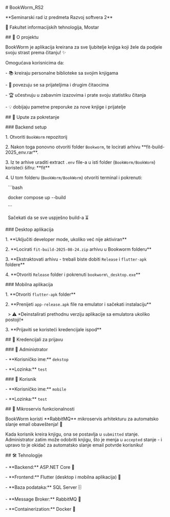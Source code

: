 \# BookWorm\_RS2 



\*\*Seminarski rad iz predmeta Razvoj softvera 2\*\*   

📍 Fakultet informacijskih tehnologija, Mostar   



\## 📖 O projektu 



BookWorm je aplikacija kreirana za sve ljubitelje knjiga koji žele da podjele svoju strast prema čitanju! ✨   



Omogućava korisnicima da:   

\- 📚 kreiraju personalne biblioteke sa svojim knjigama  

\- 🤝 povezuju se sa prijateljima i drugim čitaocima   

\- 🏆 učestvuju u zabavnim izazovima i prate svoju statistiku čitanja   

\- 💡 dobijaju pametne preporuke za nove knjige i prijatelje   



\## 🚀 Upute za pokretanje 



\### Backend setup 



1\. Otvoriti `BookWorm` repozitorij 

2\. Nakon toga ponovno otvoriti folder `Bookworm`, te locirati arhivu \*\*fit-build-2025\_env.rar\*\*.  

3\. Iz te arhive uraditi extract `.env` file-a u isti folder (`BookWorm/BookWorm`) koristeći šifru: \*\*fit\*\* 

4\. U tom folderu (`BookWorm/BookWorm`) otvoriti terminal i pokrenuti: 

&nbsp;  ```bash 

&nbsp;  docker compose up --build 

&nbsp;  ``` 

&nbsp;  Sačekati da se sve uspješno build-a ⏳



\### Desktop aplikacija 



1\. \*\*Uključiti developer mode, ukoliko već nije aktiviran\*\* 

2\. \*\*Locirati `fit-build-2025-08-24.zip` arhivu u Bookworm folderu\*\* 

3\. \*\*Ekstraktovati arhivu - trebali biste dobiti `Release` i `flutter-apk` foldere\*\* 

4\. \*\*Otvoriti `Release` folder i pokrenuti `bookworm\_desktop.exe`\*\* 



\### Mobilna aplikacija 



1\. \*\*Otvoriti `flutter-apk` folder\*\* 

2\. \*\*Prenijeti `app-release.apk` file na emulator i sačekati instalaciju\*\* 

&nbsp;  > ⚠️ \*Deinstalirati prethodnu verziju aplikacije sa emulatora ukoliko postoji!\* 

3\. \*\*Prijaviti se koristeći kredencijale ispod\*\* 



\## 🔐 Kredencijali za prijavu 



\### 👑 Administrator 

\- \*\*Korisničko ime:\*\* `dekstop` 

\- \*\*Lozinka:\*\* `test` 



\### 👤 Korisnik 

\- \*\*Korisničko ime:\*\* `mobile` 

\- \*\*Lozinka:\*\* `test` 



\## 🔧 Mikroservis funkcionalnosti 



BookWorm koristi \*\*RabbitMQ\*\* mikroservis arhitekturu za automatsko slanje email obaveštenja! 📧 



Kada korisnik kreira knjigu, ona se postavlja u `submitted` stanje. Administrator zatim može odobriti knjigu, što je menja u `accepted` stanje - i upravo to je okidač za automatsko slanje email potvrde korisniku! 



\## 🛠️ Tehnologije 



\- \*\*Backend:\*\* ASP.NET Core 🔧

\- \*\*Frontend:\*\* Flutter (desktop i mobilna aplikacija) 🎯

\- \*\*Baza podataka:\*\* SQL Server 🗄️

\- \*\*Message Broker:\*\* RabbitMQ 🐰

\- \*\*Containerization:\*\* Docker 🐳

